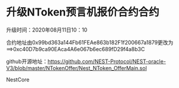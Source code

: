 # 升级NToken预言机报价合约合约

升级时间：2020年08月11日10：10

合约地址由0x99bd363a144Fb61FEAe863b182F1f200667a1879更改为==>0xc40D7b9ca90EAca4A6e067b6ec689fD29f4a8b3C

github开源地址：https://github.com/NEST-Protocol/NEST-oracle-V3/blob/master/NTokenOffer/Nest_NToken_OfferMain.sol

NestCore
